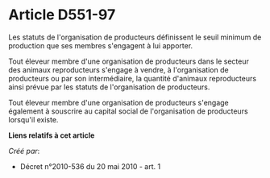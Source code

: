 # Article D551-97

Les statuts de l'organisation de producteurs définissent le seuil minimum de production que ses membres s'engagent à lui
apporter. 

Tout éleveur membre d'une organisation de producteurs dans le secteur des animaux reproducteurs s'engage à vendre, à
l'organisation de producteurs ou par son intermédiaire, la quantité d'animaux reproducteurs ainsi prévue par les statuts de
l'organisation de producteurs. 

Tout éleveur membre d'une organisation de producteurs s'engage également à souscrire au capital social de l'organisation de
producteurs lorsqu'il existe.

**Liens relatifs à cet article**

_Créé par_:

  - Décret n°2010-536 du 20 mai 2010 - art. 1
